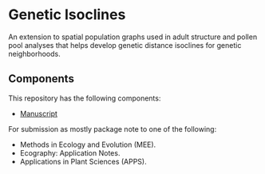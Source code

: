 # Genetic Isoclines

An extension to spatial population graphs used in adult structure and pollen pool analyses that 
helps develop genetic distance isoclines for genetic neighborhoods.

## Components

This repository has the following components:  

  - [Manuscript](https://dyerlab.github.io/Genetic-Isoclines/)

For submission as mostly package note to one of the following:  

  - Methods in Ecology and Evolution (MEE). 
  - Ecography: Application Notes.   
  - Applications in Plant Sciences (APPS). 
